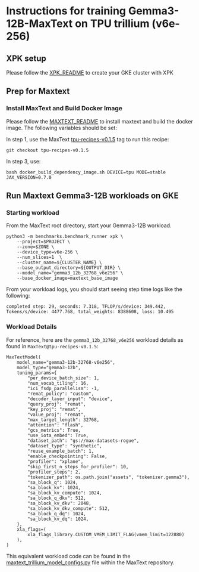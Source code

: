 # Instructions for training Gemma3-12B-MaxText on TPU trillium (v6e-256)

## XPK setup
Please follow the [XPK_README](https://github.com/AI-Hypercomputer/tpu-recipes/blob/main/training/XPK_README.md) to create your GKE cluster with XPK

## Prep for Maxtext

### Install MaxText and Build Docker Image
Please follow the [MAXTEXT_README](https://github.com/AI-Hypercomputer/tpu-recipes/blob/main/training/MAXTEXT_README.md) to install maxtext and build the docker image. The following variables should be set:

In step 1, use the MaxText [tpu-recipes-v0.1.5](https://github.com/AI-Hypercomputer/maxtext/releases/tag/tpu-recipes-v0.1.5) tag to run this recipe:
```
git checkout tpu-recipes-v0.1.5
```

In step 3, use:
```
bash docker_build_dependency_image.sh DEVICE=tpu MODE=stable JAX_VERSION=0.7.0
```

## Run Maxtext Gemma3-12B workloads on GKE

### Starting workload

From the MaxText root directory, start your Gemma3-12B workload.
```
python3 -m benchmarks.benchmark_runner xpk \
    --project=$PROJECT \
    --zone=$ZONE \
    --device_type=v6e-256 \
    --num_slices=1  \
    --cluster_name=${CLUSTER_NAME} \
    --base_output_directory=${OUTPUT_DIR} \
    --model_name="gemma3_12b_32768_v6e256" \
    --base_docker_image=maxtext_base_image
```

From your workload logs, you should start seeing step time logs like the following:
```
completed step: 29, seconds: 7.318, TFLOP/s/device: 349.442, Tokens/s/device: 4477.768, total_weights: 8388608, loss: 10.495
```

### Workload Details

For reference, here are the `gemma3_12b_32768_v6e256` workload details as found in `MaxText@tpu-recipes-v0.1.5`:

```
MaxTextModel(
    model_name="gemma3-12b-32768-v6e256",
    model_type="gemma3-12b",
    tuning_params={
        "per_device_batch_size": 1,
        "num_vocab_tiling": 16,
        "ici_fsdp_parallelism": -1,
        "remat_policy": "custom",
        "decoder_layer_input": "device",
        "query_proj": "remat",
        "key_proj": "remat",
        "value_proj": "remat",
        "max_target_length": 32768,
        "attention": "flash",
        "gcs_metrics": True,
        "use_iota_embed": True,
        "dataset_path": "gs://max-datasets-rogue",
        "dataset_type": "synthetic",
        "reuse_example_batch": 1,
        "enable_checkpointing": False,
        "profiler": "xplane",
        "skip_first_n_steps_for_profiler": 10,
        "profiler_steps": 2,
        "tokenizer_path": os.path.join("assets", "tokenizer.gemma3"),
        "sa_block_q": 1024,
        "sa_block_kv": 1024,
        "sa_block_kv_compute": 1024,
        "sa_block_q_dkv": 512,
        "sa_block_kv_dkv": 2048,
        "sa_block_kv_dkv_compute": 512,
        "sa_block_q_dq": 1024,
        "sa_block_kv_dq": 1024,
    },
    xla_flags=(
        xla_flags_library.CUSTOM_VMEM_LIMIT_FLAG(vmem_limit=122880)
    ),
)
```

This equivalent workload code can be found in the [maxtext_trillium_model_configs.py](https://github.com/AI-Hypercomputer/maxtext/blob/50bafeb98299458f73d853b1325787a6d241d10c/benchmarks/maxtext_trillium_model_configs.py) file within the MaxText repository.